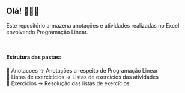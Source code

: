 ## Olá! 👋🏼😀

Este repositório armazena anotações e atividades realizadas no Excel envolvendo Programação Linear.

<br>

#### Estrutura das pastas:
📁 Anotacoes -> Anotações a respeito de Programação Linear  
📁 Listas de exercicicios -> Listas de exercícios das atividades  
📁 Exercicios -> Resolução das listas de exercícios.
